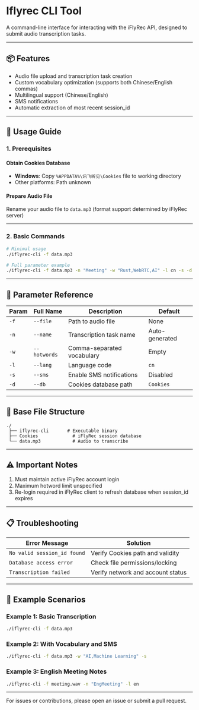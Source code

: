 # Iflyrec CLI Tool

A command-line interface for interacting with the iFlyRec API, designed to submit audio transcription tasks.

---

## 📦 Features
- Audio file upload and transcription task creation
- Custom vocabulary optimization (supports both Chinese/English commas)
- Multilingual support (Chinese/English)
- SMS notifications
- Automatic extraction of most recent session_id

---

## 📝 Usage Guide

### 1. Prerequisites
#### Obtain Cookies Database
- **Windows**: Copy `%APPDATA%\讯飞听见\Cookies` file to working directory
- Other platforms: Path unknown

#### Prepare Audio File
Rename your audio file to `data.mp3` (format support determined by iFlyRec server)

---

### 2. Basic Commands
```bash
# Minimal usage
./iflyrec-cli -f data.mp3

# Full parameter example
./iflyrec-cli -f data.mp3 -n "Meeting" -w "Rust,WebRTC,AI" -l cn -s -d Cookies
```

---

## 📌 Parameter Reference

| Param | Full Name    | Description                | Default        |
| ----- | ------------ | -------------------------- | -------------- |
| `-f`  | `--file`     | Path to audio file         | None           |
| `-n`  | `--name`     | Transcription task name    | Auto-generated |
| `-w`  | `--hotwords` | Comma-separated vocabulary | Empty          |
| `-l`  | `--lang`     | Language code              | `cn`           |
| `-s`  | `--sms`      | Enable SMS notifications   | Disabled       |
| `-d`  | `--db`       | Cookies database path      | `Cookies`      |

---

## 📂 Base File Structure
```
./
 ├── iflyrec-cli       # Executable binary
 ├── Cookies             # iFlyRec session database
 └── data.mp3            # Audio to transcribe
```

---

## ⚠️ Important Notes
1. Must maintain active iFlyRec account login
2. Maximum hotword limit unspecified
4. Re-login required in iFlyRec client to refresh database when session_id expires

---

## 📋 Troubleshooting

| Error Message               | Solution                          |
| --------------------------- | --------------------------------- |
| `No valid session_id found` | Verify Cookies path and validity  |
| `Database access error`     | Check file permissions/locking    |
| `Transcription failed`      | Verify network and account status |

---

## 🧪 Example Scenarios

### Example 1: Basic Transcription
```bash
./iflyrec-cli -f data.mp3
```

### Example 2: With Vocabulary and SMS
```bash
./iflyrec-cli -f data.mp3 -w "AI,Machine Learning" -s
```

### Example 3: English Meeting Notes
```bash
./iflyrec-cli -f meeting.wav -n "EngMeeting" -l en
```

---

For issues or contributions, please open an issue or submit a pull request.